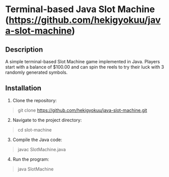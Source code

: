# Terminal-based Java Slot Machine (https://github.com/hekigyokuu/java-slot-machine)

## Description
A simple terminal-based Slot Machine game implemented in Java. Players start with a balance of $100.00 and can spin the reels to try their luck with 3 randomly generated symbols.

## Installation
1. Clone the repository: 
> git clone https://github.com/hekigyokuu/java-slot-machine.git
2. Navigate to the project directory:
> cd slot-machine
3. Compile the Java code:
> javac SlotMachine.java
4. Run the program:
> java SlotMachine
